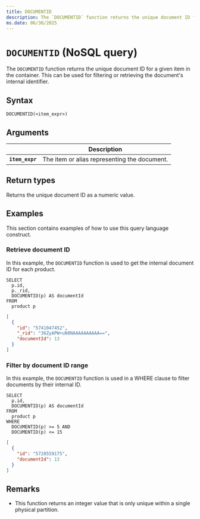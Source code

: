 ```yaml
---
title: DOCUMENTID
description: The `DOCUMENTID` function returns the unique document ID for a given item in the container. This can be used for filtering or retrieving the document&#39;s internal identifier.
ms.date: 06/30/2025
---
```


# `DOCUMENTID` (NoSQL query)

The `DOCUMENTID` function returns the unique document ID for a given item in the container. This can be used for filtering or retrieving the document's internal identifier.

## Syntax

```nosql
DOCUMENTID(<item_expr>)
```

## Arguments

| | Description |
| --- | --- |
| **`item_expr`** | The item or alias representing the document. |

## Return types

Returns the unique document ID as a numeric value.

## Examples

This section contains examples of how to use this query language construct.

### Retrieve document ID

In this example, the `DOCUMENTID` function is used to get the internal document ID for each product.

```nosql
SELECT
  p.id,
  p._rid,
  DOCUMENTID(p) AS documentId
FROM  
  product p
```

```json
[
  {
    "id": "5741047452",
    "_rid": "36ZyAPW+uN8NAAAAAAAAAA==",
    "documentId": 13
  }
]
```

### Filter by document ID range

In this example, the `DOCUMENTID` function is used in a WHERE clause to filter documents by their internal ID.

```nosql
SELECT
  p.id,
  DOCUMENTID(p) AS documentId
FROM  
  product p
WHERE
  DOCUMENTID(p) >= 5 AND
  DOCUMENTID(p) <= 15
```

```json
[
  {
    "id": "5720559175",
    "documentId": 13
  }
]
```

## Remarks

- This function returns an integer value that is only unique within a single physical partition.
